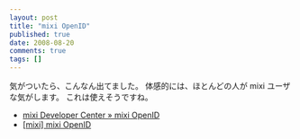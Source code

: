 ```yaml
---
layout: post
title: "mixi OpenID"
published: true
date: 2008-08-20
comments: true
tags: []
---
```


気がついたら、こんなん出てました。
体感的には、ほとんどの人が mixi ユーザな気がします。
これは使えそうですね。

- [mixi Developer Center » mixi OpenID](http://)
- [[mixi] mixi OpenID](http://mixi.jp/openid.pl)

